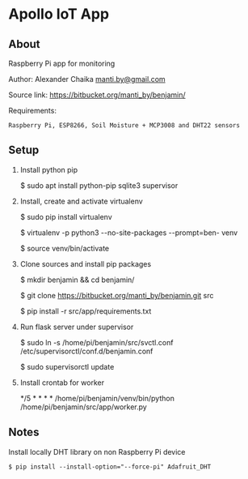 Apollo IoT App
====


About
----

Raspberry Pi app for monitoring

Author: Alexander Chaika <manti.by@gmail.com>

Source link: https://bitbucket.org/manti_by/benjamin/

Requirements:

    Raspberry Pi, ESP8266, Soil Moisture + MCP3008 and DHT22 sensors


Setup
----

1. Install python pip
    
    $ sudo apt install python-pip sqlite3 supervisor
    
2. Install, create and activate virtualenv

    $ sudo pip install virtualenv
    
    $ virtualenv -p python3 --no-site-packages --prompt=ben- venv
    
    $ source venv/bin/activate
    
3. Clone sources and install pip packages
    
    $ mkdir benjamin && cd benjamin/

    $ git clone https://bitbucket.org/manti_by/benjamin.git src
    
    $ pip install -r src/app/requirements.txt
    
4. Run flask server under supervisor

    $ sudo ln -s /home/pi/benjamin/src/svctl.conf /etc/supervisorctl/conf.d/benjamin.conf
    
    $ sudo supervisorctl update
    
5. Install crontab for worker

    */5 * * * *    /home/pi/benjamin/venv/bin/python /home/pi/benjamin/src/app/worker.py


Notes
----

Install locally DHT library on non Raspberry Pi device
    
    $ pip install --install-option="--force-pi" Adafruit_DHT